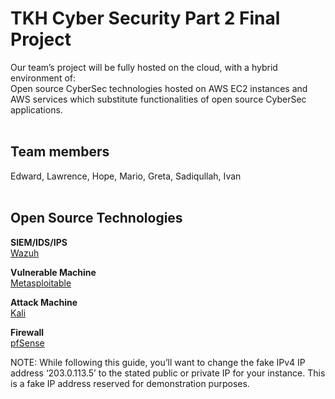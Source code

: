 # TKH Cyber Security Part 2 Final Project

Our team’s project will be fully hosted on the cloud, with a hybrid environment of: \
Open source CyberSec technologies hosted on AWS EC2 instances and AWS services which substitute functionalities of open source CyberSec applications.
<br>
<br>

## Team members
Edward, Lawrence, Hope, Mario, Greta, Sadiqullah, Ivan
<br>
<br>

## Open Source Technologies

**SIEM/IDS/IPS**<br>
[Wazuh](/Wazuh.md)

**Vulnerable Machine**<br>
[Metasploitable](/Metasploit.md)

**Attack Machine**<br>
[Kali](/Kali.md)

**Firewall**<br>
[pfSense](/pfSense.md)

NOTE:
While following this guide, you’ll want to change the fake IPv4 IP address  ‘203.0.113.5’  to the stated public or private IP for your instance.
This is a fake IP address reserved for demonstration purposes.
